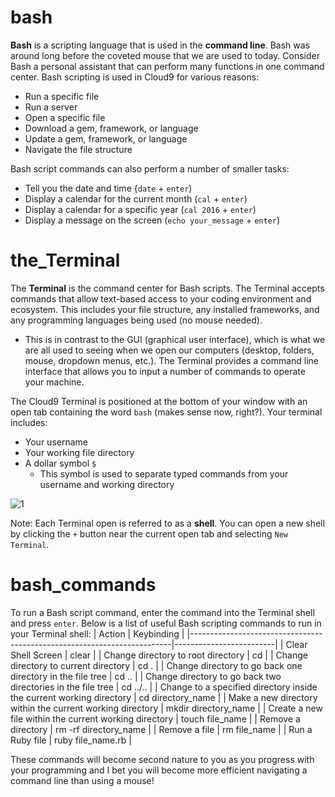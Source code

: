 # bash
**Bash** is a scripting language that is used in the **command line**. Bash was around long before the coveted mouse that we are used to today. Consider Bash a personal assistant that can perform many functions in one command center. Bash scripting is used in Cloud9 for various reasons:
- Run a specific file
- Run a server
- Open a specific file
- Download a gem, framework, or language
- Update a gem, framework, or language 
- Navigate the file structure

Bash script commands can also perform a number of smaller tasks:
- Tell you the date and time {`date` + `enter`)
- Display a calendar for the current month (`cal` + `enter`)
- Display a calendar for a specific year (`cal 2016` + `enter`)
- Display a message on the screen (`echo your_message` + `enter`)

# the_Terminal
The **Terminal** is the command center for Bash scripts. The Terminal accepts commands that allow text-based access to your coding environment and ecosystem. This includes your file structure, any installed frameworks, and any programming languages being used (no mouse needed). 
- This is in contrast to the GUI (graphical user interface), which is what we are all used to seeing when we open our computers (desktop, folders, mouse, dropdown menus, etc.). The Terminal provides a command line interface that allows you to input a number of commands to operate your machine.  

The Cloud9 Terminal is positioned at the bottom of your window with an open tab containing the word `bash` (makes sense now, right?). Your terminal includes:
- Your username
- Your working file directory
- A dollar symbol `$`
  - This symbol is used to separate typed commands from your username and working directory  
 
![1](http://i.imgur.com/hGcgtLy.png)

Note: Each Terminal open is referred to as a **shell**. You can open a new shell by clicking the `+` button near the current open tab and selecting `New Terminal`.   


# bash_commands
To run a Bash script command, enter the command into the Terminal shell and press `enter`. Below is a list of useful Bash scripting commands to run in your Terminal shell: 
| Action                                                                  | Keybinding              |
|-------------------------------------------------------------------------|-------------------------| 
| Clear Shell Screen                                                      | clear                   |
| Change directory to root directory                                      | cd                      |
| Change directory to current directory                                   | cd .                    |
| Change directory to go back one directory in the file tree              | cd ..                   |
| Change directory to go back two directories in the file tree            | cd ../..                |
| Change to a specified directory inside the current working directory    | cd directory_name       |
| Make a new directory within the current working directory               | mkdir directory_name    |
| Create a new file within the current working directory                  | touch file_name         |
| Remove a directory                                                      | rm -rf directory_name   |
| Remove a file                                                           | rm file_name            |
| Run a Ruby file                                                         | ruby file_name.rb       |

These commands will become second nature to you as you progress with your programming and I bet you will become more efficient navigating a command line than using a mouse!


